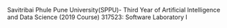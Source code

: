 Savitribai Phule Pune University(SPPU)-
Third Year of Artificial Intelligence and Data Science (2019 Course) 317523: Software Laboratory I
